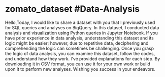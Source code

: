 # zomato_dataset      #Data-Analysis
Hello,Today, I would like to share a dataset with you that I previously used for SQL queries and analyses on BigQuery.
In this dataset, I conducted data analysis and visualization using Python queries in Jupyter Notebook.
If you have prior experience in data analysis, understanding this dataset and its logic might be easier;
however, due to repetitive data, deciphering and comprehending the logic can sometimes be challenging.
Once you grasp the logic of data analysis, you can examine this dataset, follow the codes, and understand how they work.
I've provided explanations for each step. By downloading it in CSV format, you can use it for your own work or build upon it to perform new analyses.
Wishing you success in your endeavors.
